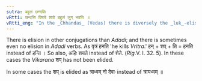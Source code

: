 ```yaml
---
sutra: बहुलं छन्दसि
vRtti: छन्दसि विषये शपो बहुलं लुग् भवति ॥
vRtti_eng: "In the _Chhandas_ (Vedas) there is diversely the _luk_-elision of the _Vikarana_ शप् (III. 1. 68)."
---
```

There is elision in other conjugations than _Adadi_; and there is sometimes even no elision in _Adadi_ verbs. As वृत्रं हनति 'he kills _Vritra_.' हन् + शप् + ति = हनति instead of हन्ति । So also, अहिः शयते instead of शेते. (_Rig_.V. I. 32. 5). In these cases the _Vikarana_ शप् has not been elided.

In some cases the शप् is elided as त्राध्वम् नो देवाः instead of त्रायध्वम् ॥

